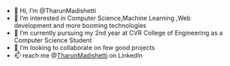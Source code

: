 - 👋 Hi, I’m @TharunMadishetti
- 👀 I’m interested in Computer Science,Machine Learning ,Web development and more booming technologies
- 🌱 I’m currently pursuing my 2nd year at CVR College of Engineering as a Computer Science Student
- 💞️ I’m looking to collaborate on few good projects
- 📫 reach me @[TharunMadishetti](linked.in/tharunmadishetti) on LinkedIn





